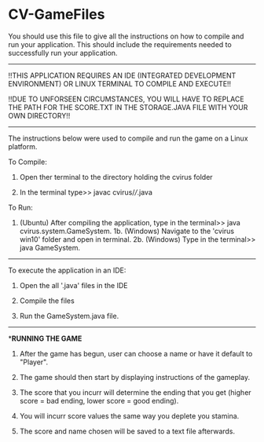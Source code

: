 # CV-GameFiles

You should use this file to give all the instructions on how to compile and run your application.
This should include the requirements needed to successfully run your application.


------------------------------------------------------------------------------------
!!THIS APPLICATION REQUIRES AN IDE (INTEGRATED DEVELOPMENT ENVIRONMENT) OR LINUX TERMINAL TO COMPILE AND EXECUTE!!

!!DUE TO UNFORSEEN CIRCUMSTANCES, YOU WILL HAVE TO REPLACE THE PATH FOR THE SCORE.TXT IN THE STORAGE.JAVA FILE WITH YOUR OWN DIRECTORY!!

------------------------------------------------------------------------------------
The instructions below were used to compile and run the game on a Linux platform.

To Compile:

1. Open ther terminal to the directory holding the cvirus folder

2. In the terminal type>> javac cvirus/*/*.java


To Run:

1. (Ubuntu) After compiling the application, type in the terminal>> java cvirus.system.GameSystem.
1b. (Windows) Navigate to the 'cvirus win10' folder and open in terminal.
2b. (Windows) Type in the terminal>> java GameSystem.

------------------------------------------------------------------------------------
To execute the application in an IDE:

1. Open the all '.java' files in the IDE

2. Compile the files

3. Run the GameSystem.java file.

------------------------------------------------------------------------------------
*********RUNNING THE GAME********

1. After the game has begun, user can choose a name or have it default to "Player".

2. The game should then start by displaying instructions of the gameplay.

3. The score that you incurr will determine the ending that you get (higher score = bad ending, lower score = good ending).

4. You will incurr score values the same way you deplete you stamina.

5. The score and name chosen will be saved to a text file afterwards.
